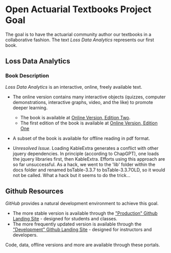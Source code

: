 
# Open Actuarial Textbooks Project Goal

The goal is to have the actuarial community author our textbooks in a collaborative fashion. The text *Loss Data Analytics* represents our first book.  

## Loss Data Analytics

### Book Description

*Loss Data Analytics* is an interactive, online, freely available text.

* The online version contains many interactive objects (quizzes, computer demonstrations, interactive graphs, video, and the like) to promote deeper learning.
   *  The book is available at [Online Version, Edition Two](https://openacttexts.github.io/LDAVer2/).
   *  The first edition of the book is available at [Online Version, Edition One](https://OpenActTexts.github.io/Loss-Data-Analytics/index.html)
* A subset of the book is available for offline reading in pdf format.

* *Unresolved Issue.* Loading KableExtra generates a conflict with other jquery dependencies. In principle (according to ChapGPT), one loads the jquery libraries first, then KableExtra. Efforts using this approach are so far unsuccessful. As a hack, we went to the 'lib' folder within the docs folder and renamed bsTable-3.3.7 to bsTable-3.3.7OLD, so it would not be called. What a hack but it seems to do the trick...


## Github Resources

*GitHub* provides a natural development environment to achieve this goal.

*  The more stable version is available through the ["Production" Github Landing Site](https://OpenActTexts.github.io) - designed for students and classes. 
*  The more frequently updated  version is available through the ["Development" Github Landing Site](https://openacttextdev.github.io) - designed for instructors and developers.

Code, data, offline versions and more are available through these portals.



